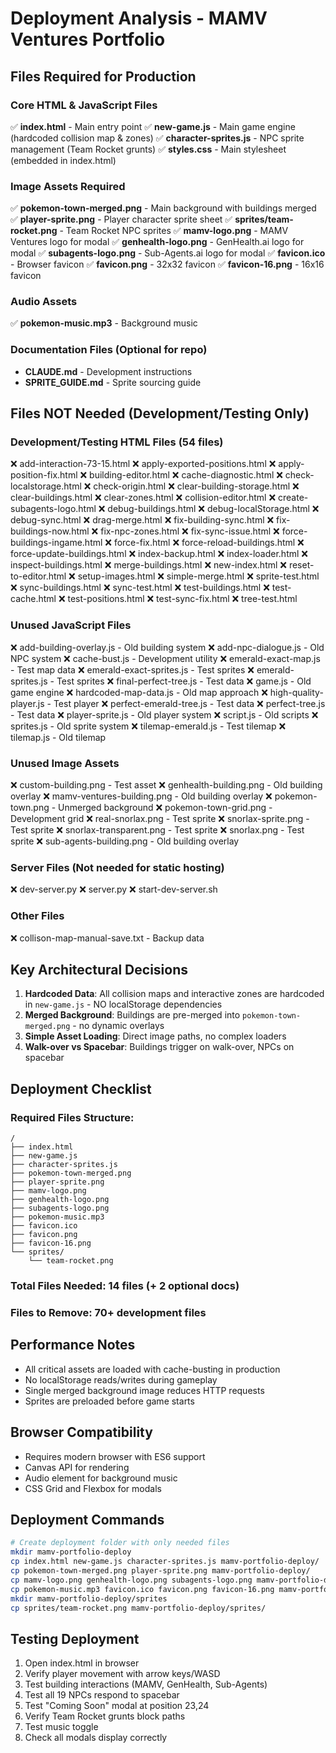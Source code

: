 # Deployment Analysis - MAMV Ventures Portfolio

## Files Required for Production

### Core HTML & JavaScript Files
✅ **index.html** - Main entry point
✅ **new-game.js** - Main game engine (hardcoded collision map & zones)
✅ **character-sprites.js** - NPC sprite management (Team Rocket grunts)
✅ **styles.css** - Main stylesheet (embedded in index.html)

### Image Assets Required
✅ **pokemon-town-merged.png** - Main background with buildings merged
✅ **player-sprite.png** - Player character sprite sheet
✅ **sprites/team-rocket.png** - Team Rocket NPC sprites
✅ **mamv-logo.png** - MAMV Ventures logo for modal
✅ **genhealth-logo.png** - GenHealth.ai logo for modal
✅ **subagents-logo.png** - Sub-Agents.ai logo for modal
✅ **favicon.ico** - Browser favicon
✅ **favicon.png** - 32x32 favicon
✅ **favicon-16.png** - 16x16 favicon

### Audio Assets
✅ **pokemon-music.mp3** - Background music

### Documentation Files (Optional for repo)
- **CLAUDE.md** - Development instructions
- **SPRITE_GUIDE.md** - Sprite sourcing guide

## Files NOT Needed (Development/Testing Only)

### Development/Testing HTML Files (54 files)
❌ add-interaction-73-15.html
❌ apply-exported-positions.html
❌ apply-position-fix.html
❌ building-editor.html
❌ cache-diagnostic.html
❌ check-localstorage.html
❌ check-origin.html
❌ clear-building-storage.html
❌ clear-buildings.html
❌ clear-zones.html
❌ collision-editor.html
❌ create-subagents-logo.html
❌ debug-buildings.html
❌ debug-localStorage.html
❌ debug-sync.html
❌ drag-merge.html
❌ fix-building-sync.html
❌ fix-buildings-now.html
❌ fix-npc-zones.html
❌ fix-sync-issue.html
❌ force-buildings-ingame.html
❌ force-fix.html
❌ force-reload-buildings.html
❌ force-update-buildings.html
❌ index-backup.html
❌ index-loader.html
❌ inspect-buildings.html
❌ merge-buildings.html
❌ new-index.html
❌ reset-to-editor.html
❌ setup-images.html
❌ simple-merge.html
❌ sprite-test.html
❌ sync-buildings.html
❌ sync-test.html
❌ test-buildings.html
❌ test-cache.html
❌ test-positions.html
❌ test-sync-fix.html
❌ tree-test.html

### Unused JavaScript Files
❌ add-building-overlay.js - Old building system
❌ add-npc-dialogue.js - Old NPC system
❌ cache-bust.js - Development utility
❌ emerald-exact-map.js - Test map data
❌ emerald-exact-sprites.js - Test sprites
❌ emerald-sprites.js - Test sprites
❌ final-perfect-tree.js - Test data
❌ game.js - Old game engine
❌ hardcoded-map-data.js - Old map approach
❌ high-quality-player.js - Test player
❌ perfect-emerald-tree.js - Test data
❌ perfect-tree.js - Test data
❌ player-sprite.js - Old player system
❌ script.js - Old scripts
❌ sprites.js - Old sprite system
❌ tilemap-emerald.js - Test tilemap
❌ tilemap.js - Old tilemap

### Unused Image Assets
❌ custom-building.png - Test asset
❌ genhealth-building.png - Old building overlay
❌ mamv-ventures-building.png - Old building overlay
❌ pokemon-town.png - Unmerged background
❌ pokemon-town-grid.png - Development grid
❌ real-snorlax.png - Test sprite
❌ snorlax-sprite.png - Test sprite
❌ snorlax-transparent.png - Test sprite
❌ snorlax.png - Test sprite
❌ sub-agents-building.png - Old building overlay

### Server Files (Not needed for static hosting)
❌ dev-server.py
❌ server.py
❌ start-dev-server.sh

### Other Files
❌ collison-map-manual-save.txt - Backup data

## Key Architectural Decisions

1. **Hardcoded Data**: All collision maps and interactive zones are hardcoded in `new-game.js` - NO localStorage dependencies
2. **Merged Background**: Buildings are pre-merged into `pokemon-town-merged.png` - no dynamic overlays
3. **Simple Asset Loading**: Direct image paths, no complex loaders
4. **Walk-over vs Spacebar**: Buildings trigger on walk-over, NPCs on spacebar

## Deployment Checklist

### Required Files Structure:
```
/
├── index.html
├── new-game.js
├── character-sprites.js
├── pokemon-town-merged.png
├── player-sprite.png
├── mamv-logo.png
├── genhealth-logo.png
├── subagents-logo.png
├── pokemon-music.mp3
├── favicon.ico
├── favicon.png
├── favicon-16.png
└── sprites/
    └── team-rocket.png
```

### Total Files Needed: 14 files (+ 2 optional docs)
### Files to Remove: 70+ development files

## Performance Notes

- All critical assets are loaded with cache-busting in production
- No localStorage reads/writes during gameplay
- Single merged background image reduces HTTP requests
- Sprites are preloaded before game starts

## Browser Compatibility

- Requires modern browser with ES6 support
- Canvas API for rendering
- Audio element for background music
- CSS Grid and Flexbox for modals

## Deployment Commands

```bash
# Create deployment folder with only needed files
mkdir mamv-portfolio-deploy
cp index.html new-game.js character-sprites.js mamv-portfolio-deploy/
cp pokemon-town-merged.png player-sprite.png mamv-portfolio-deploy/
cp mamv-logo.png genhealth-logo.png subagents-logo.png mamv-portfolio-deploy/
cp pokemon-music.mp3 favicon.ico favicon.png favicon-16.png mamv-portfolio-deploy/
mkdir mamv-portfolio-deploy/sprites
cp sprites/team-rocket.png mamv-portfolio-deploy/sprites/
```

## Testing Deployment

1. Open index.html in browser
2. Verify player movement with arrow keys/WASD
3. Test building interactions (MAMV, GenHealth, Sub-Agents)
4. Test all 19 NPCs respond to spacebar
5. Test "Coming Soon" modal at position 23,24
6. Verify Team Rocket grunts block paths
7. Test music toggle
8. Check all modals display correctly